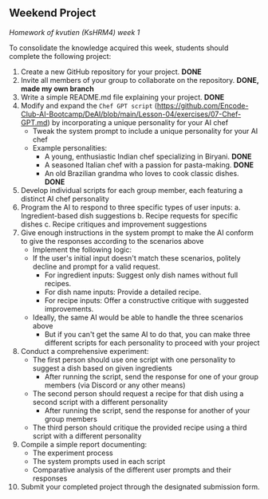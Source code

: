 ## Weekend Project
*Homework of kvutien (KsHRM4) week 1*

To consolidate the knowledge acquired this week, students should complete the following project:

1. Create a new GitHub repository for your project. **DONE**
2. Invite all members of your group to collaborate on the repository. **DONE, made my own branch**
3. Write a simple README.md file explaining your project. **DONE**
4. Modify and expand the `Chef GPT script` (https://github.com/Encode-Club-AI-Bootcamp/DeAI/blob/main/Lesson-04/exercises/07-Chef-GPT.md) by incorporating a unique personality for your AI chef
   - Tweak the system prompt to include a unique personality for your AI chef
   - Example personalities:
     - A young, enthusiastic Indian chef specializing in Biryani. **DONE**
     - A seasoned Italian chef with a passion for pasta-making. **DONE**
     - An old Brazilian grandma who loves to cook classic dishes. **DONE**
5. Develop individual scripts for each group member, each featuring a distinct AI chef personality
6. Program the AI to respond to three specific types of user inputs:
   a. Ingredient-based dish suggestions
   b. Recipe requests for specific dishes
   c. Recipe critiques and improvement suggestions
7. Give enough instructions in the system prompt to make the AI conform to give the responses according to the scenarios above
   - Implement the following logic:
   - If the user's initial input doesn't match these scenarios, politely decline and prompt for a valid request.
     - For ingredient inputs: Suggest only dish names without full recipes.
     - For dish name inputs: Provide a detailed recipe.
     - For recipe inputs: Offer a constructive critique with suggested improvements.
   - Ideally, the same AI would be able to handle the three scenarios above
     - But if you can't get the same AI to do that, you can make three different scripts for each personality to proceed with your project
8. Conduct a comprehensive experiment:
   - The first person should use one script with one personality to suggest a dish based on given ingredients
     - After running the script, send the response for one of your group members (via Discord or any other means)
   - The second person should request a recipe for that dish using a second script with a different personality
     - After running the script, send the response for another of your group members
   - The third person should critique the provided recipe using a third script with a different personality
9. Compile a simple report documenting:
   - The experiment process
   - The system prompts used in each script
   - Comparative analysis of the different user prompts and their responses
10. Submit your completed project through the designated submission form.